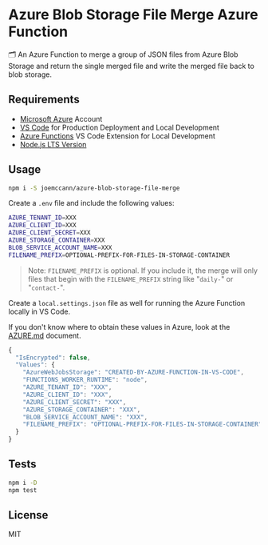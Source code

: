 # Azure Blob Storage File Merge Azure Function

🗂 An Azure Function to merge a group of JSON files from Azure Blob Storage
and return the single merged file and write the merged file back to
blob storage.

## Requirements

- [Microsoft Azure](https://portal.azure.com) Account
- [VS Code](https://code.visualstudio.com/) for Production Deployment
and Local Development
- [Azure Functions](https://marketplace.visualstudio.com/items?itemName=ms-azuretools.vscode-azurefunctions)
VS Code Extension for Local Development
- [Node.js LTS Version](https://nodejs.org/en/about/releases/)

## Usage

```sh
npm i -S joemccann/azure-blob-storage-file-merge
```

Create a `.env` file and include the following values:

```sh
AZURE_TENANT_ID=XXX
AZURE_CLIENT_ID=XXX
AZURE_CLIENT_SECRET=XXX
AZURE_STORAGE_CONTAINER=XXX
BLOB_SERVICE_ACCOUNT_NAME=XXX
FILENAME_PREFIX=OPTIONAL-PREFIX-FOR-FILES-IN-STORAGE-CONTAINER
```

> Note: `FILENAME_PREFIX` is optional.  If you include it, the merge will
only files that begin with the `FILENAME_PREFIX` string like "`daily-`"
or "`contact-`".

Create a `local.settings.json` file as well for running the Azure Function
locally in VS Code.

If you don't know where to obtain these values in Azure,
look at the [AZURE.md](AZURE.md) document.

```js
{
  "IsEncrypted": false,
  "Values": {
    "AzureWebJobsStorage": "CREATED-BY-AZURE-FUNCTION-IN-VS-CODE",
    "FUNCTIONS_WORKER_RUNTIME": "node",
    "AZURE_TENANT_ID": "XXX",
    "AZURE_CLIENT_ID": "XXX",
    "AZURE_CLIENT_SECRET": "XXX",
    "AZURE_STORAGE_CONTAINER": "XXX",
    "BLOB_SERVICE_ACCOUNT_NAME": "XXX",
    "FILENAME_PREFIX": "OPTIONAL-PREFIX-FOR-FILES-IN-STORAGE-CONTAINER"
  }
}

```

## Tests

```sh
npm i -D
npm test
```

## License

MIT
